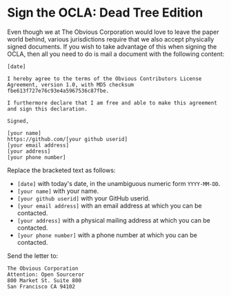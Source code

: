 Sign the OCLA: Dead Tree Edition
================================

Even though we at The Obvious Corporation would love to leave the
paper world behind, various jurisdictions require that we also accept
physically signed documents. If you wish to take advantage of this
when signing the OCLA, then all you need to do is mail a document
with the following content:

```
[date]

I hereby agree to the terms of the Obvious Contributors License
Agreement, version 1.0, with MD5 checksum
fbe613f727e76c93e4a5967536c87fbe.

I furthermore declare that I am free and able to make this agreement
and sign this declaration.

Signed,

[your name]
https://github.com/[your github userid]
[your email address]
[your address]
[your phone number]
```

Replace the bracketed text as follows:

* `[date]` with today's date, in the unambiguous numeric form `YYYY-MM-DD`.
* `[your name]` with your name.
* `[your github userid]` with your GitHub userid.
* `[your email address]` with an email address at which you can be
  contacted.
* `[your address]` with a physical mailing address at which you can be
  contacted.
* `[your phone number]` with a phone number at which you can be contacted.

Send the letter to:

    The Obvious Corporation
    Attention: Open Sourceror
    800 Market St. Suite 800
    San Francisco CA 94102
